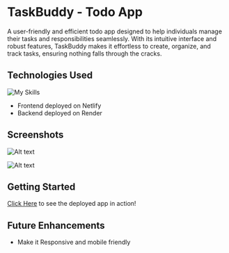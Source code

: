 # TaskBuddy - Todo App

A user-friendly and efficient todo app designed to help individuals manage their tasks and responsibilities seamlessly. With its intuitive interface and robust features, TaskBuddy makes it effortless to create, organize, and track tasks, ensuring nothing falls through the cracks.

## Technologies Used

![My Skills](https://skillicons.dev/icons?i=react,express,nodejs,postgresql)

- Frontend deployed on Netlify
- Backend deployed on Render

## Screenshots

![Alt text](../login.png)

![Alt text](../tasks.png)

## Getting Started

[Click Here](https://taskbuddy-todoapp.netlify.app/) to see the deployed app in action!

## Future Enhancements

- Make it Responsive and mobile friendly
